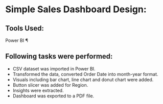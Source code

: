 # Simple Sales Dashboard Design:

## Tools Used:
Power BI
¶
## Following tasks were performed:
+  CSV dataset was imported in Power BI.
+  Transformed the data, converted Order Date into month-year format.
+  Visuals including bar chart, line chart and donut chart were added.
+  Button slicer was added for Region.
+  Insights were extracted.
+  Dashboard was exported to a PDF file.